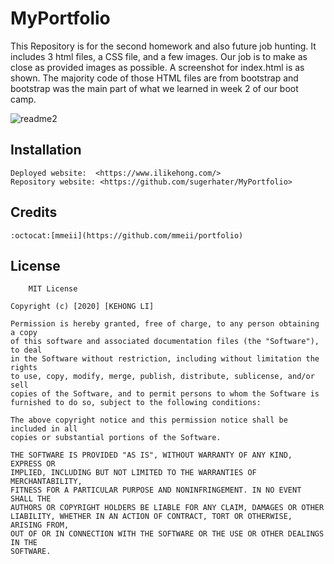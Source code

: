 # MyPortfolio

This Repository is for the second homework and also future job hunting. It includes 3 html files, a CSS file, and a few images.
Our job is to make as close as provided images as possible. A screenshot for index.html is as shown. The majority code of those HTML files are from bootstrap and bootstrap was the main part of what we learned in week 2 of our boot camp. 

![readme2](https://user-images.githubusercontent.com/71996574/108159441-0ded9e80-70b5-11eb-9809-c1d29d1ad322.PNG)

## Installation
    Deployed website:  <https://www.ilikehong.com/>
    Repository website: <https://github.com/sugerhater/MyPortfolio>

## Credits
    :octocat:[mmeii](https://github.com/mmeii/portfolio)

## License
        MIT License
 
    Copyright (c) [2020] [KEHONG LI]
 
    Permission is hereby granted, free of charge, to any person obtaining a copy
    of this software and associated documentation files (the "Software"), to deal
    in the Software without restriction, including without limitation the rights
    to use, copy, modify, merge, publish, distribute, sublicense, and/or sell
    copies of the Software, and to permit persons to whom the Software is
    furnished to do so, subject to the following conditions:
 
    The above copyright notice and this permission notice shall be included in all
    copies or substantial portions of the Software.
 
    THE SOFTWARE IS PROVIDED "AS IS", WITHOUT WARRANTY OF ANY KIND, EXPRESS OR
    IMPLIED, INCLUDING BUT NOT LIMITED TO THE WARRANTIES OF MERCHANTABILITY,
    FITNESS FOR A PARTICULAR PURPOSE AND NONINFRINGEMENT. IN NO EVENT SHALL THE
    AUTHORS OR COPYRIGHT HOLDERS BE LIABLE FOR ANY CLAIM, DAMAGES OR OTHER
    LIABILITY, WHETHER IN AN ACTION OF CONTRACT, TORT OR OTHERWISE, ARISING FROM,
    OUT OF OR IN CONNECTION WITH THE SOFTWARE OR THE USE OR OTHER DEALINGS IN THE
    SOFTWARE.
